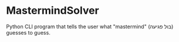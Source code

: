 # MastermindSolver
Python CLI program that tells the user what "mastermind" (בול פגיעה) guesses to guess.
